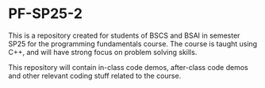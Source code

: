 # PF-SP25-2
This is a repository created for students of BSCS and BSAI in semester SP25 for the programming fundamentals course. The course is taught using C++, and will have strong focus on problem solving skills.

This repository will contain in-class code demos, after-class code demos and other relevant coding stuff related to the course.
	
